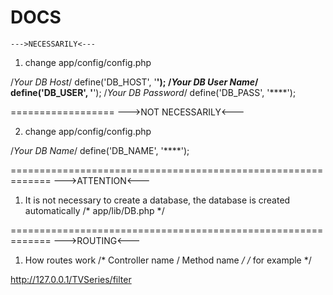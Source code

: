 DOCS
=============================================================
    --->NECESSARILY<---

1. change app/config/config.php

/*Your DB Host*/        define('DB_HOST', '****');
/*Your DB User Name*/   define('DB_USER', '****');
/*Your DB Password*/    define('DB_PASS', '****');

==================
    --->NOT NECESSARILY<---

2. change app/config/config.php

/*Your DB Name*/    define('DB_NAME', '****');

=============================================================
    --->ATTENTION<---

1. It is not necessary to create a database, the database is created automatically
/* app/lib/DB.php */

=============================================================
    --->ROUTING<---

1. How routes work
/* Controller name / Method name */
/* for example */

http://127.0.0.1/TVSeries/filter






